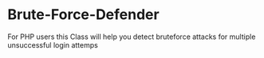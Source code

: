 # Brute-Force-Defender
For PHP users this Class will help you detect bruteforce attacks for multiple unsuccessful login attemps 
